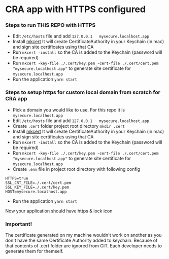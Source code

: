# CRA app with HTTPS configured

### Steps to run THIS REPO with HTTPS

* Edit `/etc/hosts` file and add `127.0.0.1   mysecure.localhost.app`
* Install [mkcert](https://github.com/FiloSottile/mkcert) It will create CertificateAuthority in your Keychain (in mac) and sign site certificates using that CA
* Run `mkcert -install` so the CA is added to the Keychain (password will be required)
* Run `mkcert -key-file ./.cert/key.pem -cert-file ./.cert/cert.pem "mysecure.localhost.app"` to generate site certificate for `mysecure.localhost.app`
* Run the application `yarn start`

### Steps to setup https for custom local domain from scratch for CRA app

* Pick a domain you would like to use. For this repo it is `mysecure.localhost.app`
* Edit `/etc/hosts` file and add `127.0.0.1   mysecure.localhost.app`
* Create `.cert` folder project root directory `mkdir .cert`
* Install [mkcert](https://github.com/FiloSottile/mkcert) It will create CertificateAuthority in your Keychain (in mac) and sign site certificates using that CA
* Run `mkcert -install` so the CA is added to the Keychain (password will be required)
* Run `mkcert -key-file ./.cert/key.pem -cert-file ./.cert/cert.pem "mysecure.localhost.app"` to generate site certificate for `mysecure.localhost.app`
* Create `.env` file in project root directory with following config
```
HTTPS=true
SSL_CRT_FILE=./.cert/cert.pem
SSL_KEY_FILE=./.cert/key.pem
HOST=mysecure.localhost.app
```
* Run the application `yarn start`

Now your application should have https & lock icon

### Important!

The certificate generated on my machine wouldn't work on another as you don't have the same Certificate Authority added to keychain. Because of that contents of .cert folder are ignored from GIT. Each developer needs to generate them for themself.
